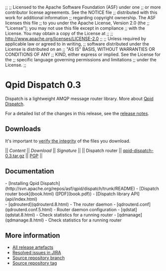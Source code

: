 ;;
;; Licensed to the Apache Software Foundation (ASF) under one
;; or more contributor license agreements.  See the NOTICE file
;; distributed with this work for additional information
;; regarding copyright ownership.  The ASF licenses this file
;; to you under the Apache License, Version 2.0 (the
;; "License"); you may not use this file except in compliance
;; with the License.  You may obtain a copy of the License at
;; 
;;   http://www.apache.org/licenses/LICENSE-2.0
;; 
;; Unless required by applicable law or agreed to in writing,
;; software distributed under the License is distributed on an
;; "AS IS" BASIS, WITHOUT WARRANTIES OR CONDITIONS OF ANY
;; KIND, either express or implied.  See the License for the
;; specific language governing permissions and limitations
;; under the License.
;;

<script type="text/javascript">
  _deferredFunctions.push(function() {
      if ("0.3" === "@current-dispatch-release@") {
          _modifyCurrentReleaseLinks();
      }
  });
</script>

# Qpid Dispatch 0.3

Dispatch is a lightweight AMQP message router library. More about
[Qpid Dispatch](@site-url@/components/dispatch-router/index.html).

For a detailed list of the changes in this release, see the [release
notes](release-notes.html).

## Downloads

It's important to [verify the
integrity](@site-url@/download.html#verify-what-you-download) of the
files you download.

  || *Content* || *Download* || *Signature* ||
  || Dispatch router || [qpid-dispatch-0.3.tar.gz](http://archive.apache.org/dist/qpid/dispatch/0.3/qpid-dispatch-0.3.tar.gz) || [PGP](http://archive.apache.org/dist/qpid/dispatch/0.3/qpid-dispatch-0.3.tar.gz.asc) ||


## Documentation

<div class="two-column" markdown="1">
<div class="column" markdown="1">
- [Installing Qpid Dispatch](http://svn.apache.org/repos/asf/qpid/dispatch/trunk/README)
- [Dispatch router book](book.html) ([PDF](book.pdf))
- [Dispatch library API](api/index.html)
</div>
<div class="column" markdown="1">
- [qdrouterd](qdrouterd.8.html) - The router daemon
- [qdrouterd.conf](qdrouterd.conf.5.html) - Router daemon configuration
- [qdstat](qdstat.8.html) - Check statistics for a running router
- [qdmanage](qdmanage.8.html) - Check statistics for a running router
</div>
</div>



## More information

 - [All release artefacts](http://archive.apache.org/dist/qpid/dispatch/0.3)
 - [Resolved issues in JIRA](https://issues.apache.org/jira/issues/?jql=project+%3D+DISPATCH+AND+fixVersion+%3D+%270.3%27+ORDER+BY+priority+DESC)
 - [Source repository branch](http://svn.apache.org/repos/asf/qpid/dispatch/branches/0.3)
 - [Source repository tag](http://svn.apache.org/repos/asf/qpid/dispatch/tags/0.3)